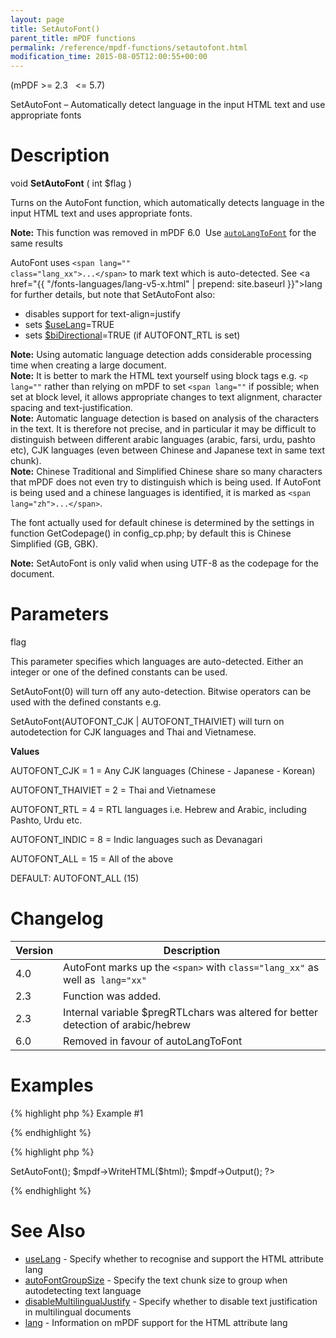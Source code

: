 ```yaml
---
layout: page
title: SetAutoFont()
parent_title: mPDF functions
permalink: /reference/mpdf-functions/setautofont.html
modification_time: 2015-08-05T12:00:55+00:00
---
```


(mPDF &gt;= 2.3&nbsp;&nbsp; &lt;= 5.7)

SetAutoFont – Automatically detect language in the input HTML text and use appropriate fonts

# Description

void <b>SetAutoFont</b> ( int <span class="parameter">$flag</span> )

Turns on the AutoFont function, which automatically detects language in the input HTML text and uses appropriate fonts.

<div class="alert alert-info" role="alert"><strong>Note:</strong> This function was removed in mPDF 6.0&nbsp; Use <a href="{{ "/reference/mpdf-variables/autolangtofont.html" | prepend: site.baseurl }}"><code>autoLangToFont</code></a> for the same results</div>

AutoFont uses <code>&lt;span lang="" class="lang_xx"&gt;...&lt;/span&gt;</code> to mark text which is auto-detected. See <a href="{{ "/fonts-languages/lang-v5-x.html" | prepend: site.baseurl }}">lang</a> for further details, but note that SetAutoFont also:

<ul>
<li>disables support for text-align=justify</li>
<li>sets <a href="{{ "/reference/mpdf-variables/uselang.html" | prepend: site.baseurl }}">$useLang</a>=<span class="smallblock">TRUE</span></li>
<li>sets <a href="{{ "/reference/mpdf-variables/bidirectional.html" | prepend: site.baseurl }}">$biDirectional</a>=<span class="smallblock">TRUE</span> (if AUTOFONT_RTL is set)</li>
</ul>

<div class="alert alert-info" role="alert"><strong>Note:</strong> Using automatic language detection adds considerable processing time when creating a large document.</div>

<div class="alert alert-info" role="alert"><strong>Note:</strong> It is better to mark the HTML text yourself using block tags e.g. <code>&lt;p lang=""</code> rather than relying on mPDF to set <code>&lt;span lang=""</code> if possible; when set at block level, it allows appropriate changes to text alignment, character spacing and text-justification.</div>

<div class="alert alert-info" role="alert"><strong>Note:</strong> Automatic language detection is based on analysis of the characters in the text. It is therefore not precise, and in particular it may be difficult to distinguish between different arabic languages (arabic, farsi, urdu, pashto etc), CJK languages (even between Chinese and Japanese text in same text chunk).</div>

<div class="alert alert-info" role="alert"><strong>Note:</strong> Chinese Traditional and Simplified Chinese share so many characters that mPDF does not even try to distinguish which is being used. If AutoFont is being used and a chinese languages is identified, it is marked as <code>&lt;span lang="zh"&gt;...&lt;/span&gt;</code>.

The font actually used for default chinese is determined by the settings in function <span class="function">GetCodepage()</span> in <span class="filename">config_cp.php</span>; by default this is Chinese Simplified (GB, GBK).</div>

<div class="alert alert-info" role="alert"><strong>Note:</strong> SetAutoFont is only valid when using UTF-8 as the codepage for the document.</div>

# Parameters

<span class="parameter">flag</span>

This parameter specifies which languages are auto-detected. Either an integer or one of the defined constants can be used.

SetAutoFont(0) will turn off any auto-detection. Bitwise operators can be used with the defined constants e.g.

SetAutoFont(AUTOFONT_CJK | AUTOFONT_THAIVIET) will turn on autodetection for CJK languages and Thai and Vietnamese.

<b>Values</b>

AUTOFONT_CJK = 1 = Any CJK languages (Chinese - Japanese - Korean)

AUTOFONT_THAIVIET = 2 = Thai and Vietnamese

AUTOFONT_RTL = 4 = RTL languages i.e. Hebrew and Arabic, including Pashto, Urdu etc.

AUTOFONT_INDIC = 8 = Indic languages such as Devanagari

AUTOFONT_ALL = 15 = All of the above

<span class="smallblock">DEFAULT</span>: AUTOFONT_ALL (15)

# Changelog

<table class="table"> <thead>
<tr> <th>Version</th><th>Description</th> </tr>
</thead> <tbody>
<tr>
<td>4.0</td>
<td>AutoFont marks up the <code>&lt;span&gt;</code> with <code>class="lang_xx"</code> as well as&nbsp;&nbsp;<code>lang</code><code>="xx"</code></td>
</tr>
<tr>
<td>2.3</td>
<td>Function was added.</td>
</tr>
<tr>
<td>2.3</td>
<td>Internal variable <span class="parameter">$pregRTLchars</span> was altered for better detection of arabic/hebrew</td>
</tr>
<tr>
<td>6.0</td>
<td>Removed in favour of autoLangToFont</td>
</tr>
</tbody> </table>

# Examples

{% highlight php %}
Example #1

{% endhighlight %}

{% highlight php %}
<?php

include("// Require composer autoload
require_once __DIR__ . '/vendor/autoload.php';");

$mpdf = new mPDF('utf-8');

$html = '

Most of this text is in English, but has occasional words in Chinese:其貢獻在 or Vietnamese: Một khảo sát mới cho biết, or maybe even Arabic: البرادعی

البرادعی -12- البرادعی

其貢獻在國際間亦備受肯定，2005年

';

$mpdf->SetAutoFont();

$mpdf->WriteHTML($html);

$mpdf->Output();

?>
{% endhighlight %}

# See Also

<ul>
<li class="manual_boxlist"><a href="{{ "/reference/mpdf-variables/uselang.html" | prepend: site.baseurl }}">useLang</a> - Specify whether to recognise and support the HTML attribute lang</li>
<li class="manual_boxlist"><a href="{{ "/reference/mpdf-variables/autofontgroupsize.html" | prepend: site.baseurl }}">autoFontGroupSize</a> - Specify the text chunk size to group when autodetecting text language</li>
<li class="manual_boxlist"><a href="index0c23.html?tid=346">disableMultilingualJustify</a> - Specify whether to disable text justification in multilingual documents</li>
<li class="manual_boxlist"><a href="{{ "/fonts-languages/lang-v5-x.html" | prepend: site.baseurl }}">lang</a> - Information on mPDF support for the HTML attribute lang</li>
</ul>
